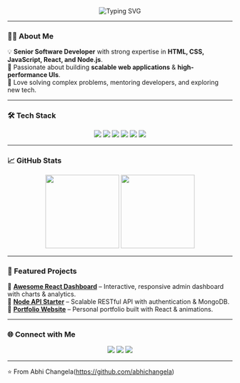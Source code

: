 <!-- Banner / Typing SVG -->
<p align="center">
  <img src="https://readme-typing-svg.herokuapp.com?size=28&duration=4000&color=36BCF7&center=true&vCenter=true&width=800&lines=Hi+%F0%9F%91%8B%2C+I'm+Abhi!;Senior+Software+Developer;Frontend+%26+Backend+Specialist;Angular+%7C+React+%7C+Node.js+%7C+JavaScript" alt="Typing SVG" />
</p>

---

### 👨‍💻 About Me  
💡 **Senior Software Developer** with strong expertise in **HTML, CSS, JavaScript, React, and Node.js**.  
🚀 Passionate about building **scalable web applications** & **high-performance UIs**.  
🧩 Love solving complex problems, mentoring developers, and exploring new tech.

---

### 🛠️ Tech Stack
<p align="center">
  <img src="https://img.shields.io/badge/HTML5-E34F26?style=for-the-badge&logo=html5&logoColor=white" />
  <img src="https://img.shields.io/badge/CSS3-1572B6?style=for-the-badge&logo=css3&logoColor=white" />
  <img src="https://img.shields.io/badge/JavaScript-323330?style=for-the-badge&logo=javascript&logoColor=F7DF1E" />
  <img src="https://img.shields.io/badge/React-20232A?style=for-the-badge&logo=react&logoColor=61DAFB" />
  <img src="https://img.shields.io/badge/Node.js-43853D?style=for-the-badge&logo=node.js&logoColor=white" />
  <img src="https://img.shields.io/badge/Express.js-404D59?style=for-the-badge" />
</p>

---

### 📈 GitHub Stats
<p align="center">
  <img height="165" src="https://github-readme-stats.vercel.app/api?username=YOUR_USERNAME&show_icons=true&theme=tokyonight" />
  <img height="165" src="https://github-readme-streak-stats.herokuapp.com/?user=YOUR_USERNAME&theme=tokyonight" />
</p>

---

### 🚀 Featured Projects
🔹 [**Awesome React Dashboard**](https://github.com/YOUR_USERNAME/react-dashboard) – Interactive, responsive admin dashboard with charts & analytics.  
🔹 [**Node API Starter**](https://github.com/YOUR_USERNAME/node-api) – Scalable RESTful API with authentication & MongoDB.  
🔹 [**Portfolio Website**](https://github.com/YOUR_USERNAME/portfolio) – Personal portfolio built with React & animations.

---

### 🌐 Connect with Me
<p align="center">
  <a href="https://www.linkedin.com/in/YOUR_LINKEDIN"><img src="https://img.shields.io/badge/LinkedIn-0A66C2?style=for-the-badge&logo=linkedin&logoColor=white"/></a>
  <a href="mailto:YOUR_EMAIL"><img src="https://img.shields.io/badge/Email-D14836?style=for-the-badge&logo=gmail&logoColor=white"/></a>
  <a href="https://YOUR_PORTFOLIO_URL"><img src="https://img.shields.io/badge/Portfolio-000000?style=for-the-badge&logo=react&logoColor=61DAFB"/></a>
</p>

---

⭐️ From Abhi Changela(https://github.com/abhichangela)
